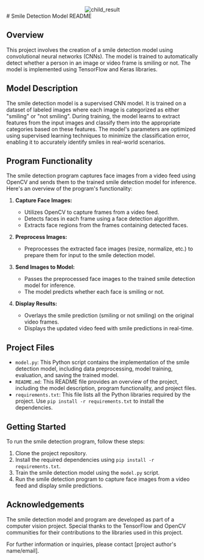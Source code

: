 <div style="text-align:center">
    <img src="https://github.com/OmarGaafar1/Instant-Smile-Detection/assets/92587188/42f633bb-7eb0-4bcb-a8c9-d1f8a9e4007f" alt="child_result">
</div>
# Smile Detection Model README

## Overview

This project involves the creation of a smile detection model using convolutional neural networks (CNNs). The model is trained to automatically detect whether a person in an image or video frame is smiling or not. The model is implemented using TensorFlow and Keras libraries.

## Model Description

The smile detection model is a supervised CNN model. It is trained on a dataset of labeled images where each image is categorized as either "smiling" or "not smiling". During training, the model learns to extract features from the input images and classify them into the appropriate categories based on these features. The model's parameters are optimized using supervised learning techniques to minimize the classification error, enabling it to accurately identify smiles in real-world scenarios.

## Program Functionality

The smile detection program captures face images from a video feed using OpenCV and sends them to the trained smile detection model for inference. Here's an overview of the program's functionality:

1. **Capture Face Images:** 
   - Utilizes OpenCV to capture frames from a video feed.
   - Detects faces in each frame using a face detection algorithm.
   - Extracts face regions from the frames containing detected faces.

2. **Preprocess Images:** 
   - Preprocesses the extracted face images (resize, normalize, etc.) to prepare them for input to the smile detection model.

3. **Send Images to Model:** 
   - Passes the preprocessed face images to the trained smile detection model for inference.
   - The model predicts whether each face is smiling or not.

4. **Display Results:** 
   - Overlays the smile prediction (smiling or not smiling) on the original video frames.
   - Displays the updated video feed with smile predictions in real-time.

## Project Files

- `model.py`: This Python script contains the implementation of the smile detection model, including data preprocessing, model training, evaluation, and saving the trained model.
- `README.md`: This README file provides an overview of the project, including the model description, program functionality, and project files.
- `requirements.txt`: This file lists all the Python libraries required by the project. Use `pip install -r requirements.txt` to install the dependencies.

## Getting Started

To run the smile detection program, follow these steps:

1. Clone the project repository.
2. Install the required dependencies using `pip install -r requirements.txt`.
3. Train the smile detection model using the `model.py` script.
4. Run the smile detection program to capture face images from a video feed and display smile predictions.

## Acknowledgements

The smile detection model and program are developed as part of a computer vision project. Special thanks to the TensorFlow and OpenCV communities for their contributions to the libraries used in this project.

For further information or inquiries, please contact [project author's name/email].

